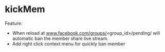 # kickMem

Feature:
- When reload at www.facebook.com/groups/<group_id>/pending/ will automatic ban the member share live stream.
- Add right click context menu for quickly ban member
